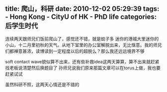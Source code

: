 title: 爬山，科研
date: 2010-12-02 05:29:39
tags:
    - Hong Kong
    - CityU of HK
    - PhD life
categories: 后学生时代
---

连续两天跟师兄们饭前爬山了，感觉还不错，就是蚊子多
迷你的港城大里迷你的小山，十二月里初秋的天气。从地下室里的办公室解脱出来，无比惬意。我的师兄们都禅意甚浓，读博读到一定程度以后的超脱么？那么我还远远境界不够

soft contact wave貌似算不出来，还有些补救idea这两天算算，算不出来就赶紧找老板说清楚然后换题目了
孙师兄说我们原来那篇文章可以在torus上做，我也要赶紧试试

虽然科研不照，这两天心情还是不错的

